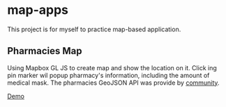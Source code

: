 # map-apps

This project is for myself to practice map-based application.

## Pharmacies Map
Using Mapbox GL JS to create map and show the location on it. Click ing pin marker wil popup pharmacy's information, including the amount of medical mask.
The pharmacies GeoJSON API was provide by [community](https://g0v.hackmd.io/@kiang/mask-info).

[Demo](https://yuskawu.github.io/map-apps/demo/index.html#/pharmacies-map)